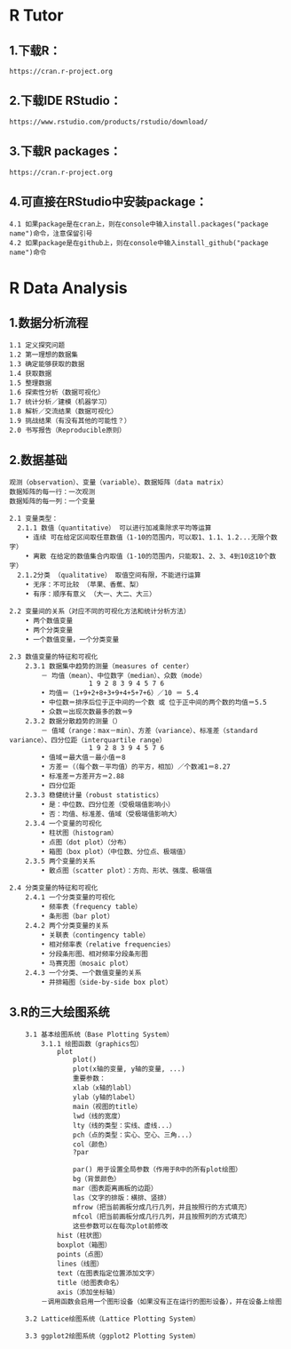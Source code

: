 # R Tutor
## 1.下载R：
    https://cran.r-project.org
## 2.下载IDE RStudio：
    https://www.rstudio.com/products/rstudio/download/
## 3.下载R packages：  
    https://cran.r-project.org
## 4.可直接在RStudio中安装package：  
    4.1 如果package是在cran上，则在console中输入install.packages("package name")命令，注意保留引号  
    4.2 如果package是在github上，则在console中输入install_github("package name")命令
  
# R Data Analysis
## 1.数据分析流程
    1.1 定义探究问题
    1.2 第一理想的数据集
    1.3 确定能够获取的数据
    1.4 获取数据
    1.5 整理数据
    1.6 探索性分析（数据可视化）
    1.7 统计分析／建模（机器学习）
    1.8 解析／交流结果（数据可视化）
    1.9 挑战结果（有没有其他的可能性？）
    2.0 书写报告（Reproducible原则）

## 2.数据基础
    观测（observation）、变量（variable）、数据矩阵（data matrix）
    数据矩阵的每一行：一次观测
    数据矩阵的每一列：一个变量
    
    2.1 变量类型：
      2.1.1 数值（quantitative） 可以进行加减乘除求平均等运算
        • 连续 可在给定区间取任意数值（1-10的范围内，可以取1、1.1、1.2...无限个数字）
        • 离散 在给定的数值集合内取值（1-10的范围内，只能取1、2、3、4到10这10个数字）
      2.1.2分类 （qualitative） 取值空间有限，不能进行运算
        • 无序：不可比较 （苹果、香蕉、梨）
        • 有序：顺序有意义 （大一、大二、大三）
        
    2.2 变量间的关系（对应不同的可视化方法和统计分析方法）
        • 两个数值变量
        • 两个分类变量
        • 一个数值变量，一个分类变量
        
    2.3 数值变量的特征和可视化
        2.3.1 数据集中趋势的测量（measures of center）
            － 均值（mean）、中位数字（median）、众数（mode）
                        1 9 2 8 3 9 4 5 7 6
            • 均值＝（1+9+2+8+3+9+4+5+7+6）／10 ＝ 5.4
            • 中位数＝排序后位于正中间的一个数 或 位于正中间的两个数的均值＝5.5
            • 众数＝出现次数最多的数＝9
        2.3.2 数据分散趋势的测量（）
            － 值域（range：max－min）、方差（variance）、标准差（standard variance）、四分位距（interquartile range）
                        1 9 2 8 3 9 4 5 7 6
            • 值域＝最大值－最小值＝8
            • 方差＝（（每个数－平均值）的平方，相加）／个数减1＝8.27
            • 标准差＝方差开方＝2.88
            • 四分位距
        2.3.3 稳健统计量（robust statistics）
            • 是：中位数、四分位差（受极端值影响小）
            • 否：均值、标准差、值域（受极端值影响大）
        2.3.4 一个变量的可视化
            • 柱状图（histogram）
            • 点图（dot plot）（分布）
            • 箱图（box plot）（中位数、分位点、极端值）
        2.3.5 两个变量的关系
            • 散点图（scatter plot）：方向、形状、强度、极端值
            
    2.4 分类变量的特征和可视化
        2.4.1 一个分类变量的可视化
            • 频率表（frequency table）
            • 条形图（bar plot）
        2.4.2 两个分类变量的关系
            • 关联表（contingency table）
            • 相对频率表（relative frequencies）
            • 分段条形图、相对频率分段条形图
            • 马赛克图（mosaic plot）
        2.4.3 一个分类、一个数值变量的关系
            • 并排箱图（side-by-side box plot）

## 3.R的三大绘图系统
        3.1 基本绘图系统（Base Plotting System）
            3.1.1 绘图函数（graphics包）
                plot
                    plot()
                    plot(x轴的变量, y轴的变量, ...)
                    重要参数：
                    xlab（x轴的labl）
                    ylab（y轴的label）
                    main（视图的title）
                    lwd（线的宽度）
                    lty（线的类型：实线、虚线...）
                    pch（点的类型：实心、空心、三角...）
                    col（颜色）
                    ?par
                    
                    par() 用于设置全局参数（作用于R中的所有plot绘图）
                    bg（背景颜色）
                    mar（图表距离画板的边距）
                    las（文字的排版：横排、竖排）
                    mfrow（把当前画板分成几行几列，并且按照行的方式填充）
                    mfcol（把当前画板分成几行几列，并且按照列的方式填充）
                    这些参数可以在每次plot前修改
                hist（柱状图）
                boxplot（箱图）
                points（点图）
                lines（线图）
                text（在图表指定位置添加文字）
                title（给图表命名）
                axis（添加坐标轴）
            －调用函数会启用一个图形设备（如果没有正在运行的图形设备），并在设备上绘图
            
        3.2 Lattice绘图系统（Lattice Plotting System）
        
        3.3 ggplot2绘图系统（ggplot2 Plotting System）
